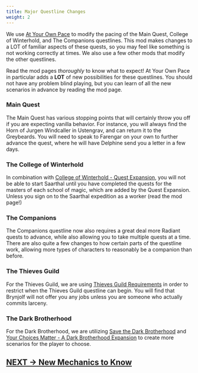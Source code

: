 ```yaml
---
title: Major Questline Changes
weight: 2
---
```

We use [At Your Own Pace](https://www.nexusmods.com/skyrimspecialedition/mods/52704) to modify the pacing of the Main Quest, College of Winterhold, and The Companions questlines. This mod makes changes to a LOT of familiar aspects of these quests, so you may feel like something is not working correctly at times. We also use a few other mods that modify the other questlines.

Read the mod pages *thoroughly* to know what to expect! At Your Own Pace in particular adds a **LOT** of new possibilities for these questlines. You should not have any problem blind playing, but you can learn of all the new scenarios in advance by reading the mod page.

### Main Quest

The Main Quest has various stopping points that will certainly throw you off if you are expecting vanilla behavior. For instance, you will always find the Horn of Jurgen Windcaller in Ustengrav, and can return it to the Greybeards. You will need to speak to Farengar on your own to further advance the quest, where he will have Delphine send you a letter in a few days.

### The College of Winterhold

In combination with [College of Winterhold - Quest Expansion](https://www.nexusmods.com/skyrimspecialedition/mods/66666), you will not be able to start Saarthal until you have completed the quests for the masters of each school of magic, which are added by the Quest Expansion. Unless you sign on to the Saarthal expedition as a worker (read the mod page!)

### The Companions

The Companions questline now also requires a great deal more Radiant quests to advance, while also allowing you to take multiple quests at a time. There are also quite a few changes to how certain parts of the questline work, allowing more types of characters to reasonably be a companion than before.

### The Thieves Guild

For the Thieves Guild, we are using [Thieves Guild Requirements](https://www.nexusmods.com/skyrimspecialedition/mods/33256) in order to restrict when the Thieves Guild questline can begin. You will find that Brynjolf will not offer you any jobs unless you are someone who actually commits larceny.

### The Dark Brotherhood

For the Dark Brotherhood, we are utilizing [Save the Dark Brotherhood](https://www.nexusmods.com/skyrimspecialedition/mods/33461) and [Your Choices Matter - A Dark Brotherhood Expansion](https://www.nexusmods.com/skyrimspecialedition/mods/46871) to create more scenarios for the player to choose.

## [NEXT -> New Mechanics to Know](../newmechanics)
